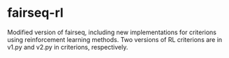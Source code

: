 # fairseq-rl
Modified version of fairseq, including new implementations for criterions using reinforcement learning methods. Two versions of RL criterions are in v1.py and v2.py in criterions, respectively.
